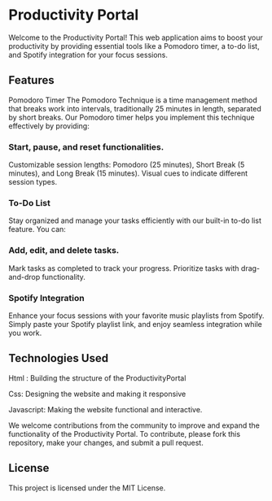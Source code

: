 # Productivity Portal
Welcome to the Productivity Portal! This web application aims to boost your productivity by providing essential tools like a Pomodoro timer, a to-do list, and Spotify integration for your focus sessions.

## Features
Pomodoro Timer
The Pomodoro Technique is a time management method that breaks work into intervals, traditionally 25 minutes in length, separated by short breaks. Our Pomodoro timer helps you implement this technique effectively by providing:

### Start, pause, and reset functionalities.
Customizable session lengths: Pomodoro (25 minutes), Short Break (5 minutes), and Long Break (15 minutes).
Visual cues to indicate different session types.

### To-Do List
Stay organized and manage your tasks efficiently with our built-in to-do list feature. You can:

### Add, edit, and delete tasks.
Mark tasks as completed to track your progress.
Prioritize tasks with drag-and-drop functionality.
### Spotify Integration
Enhance your focus sessions with your favorite music playlists from Spotify. Simply paste your Spotify playlist link, and enjoy seamless integration while you work.
## Technologies Used
Html : Building the structure of the ProductivityPortal

Css: Designing the website and making it responsive

Javascript: Making the website functional and interactive.

We welcome contributions from the community to improve and expand the functionality of the Productivity Portal. To contribute, please fork this repository, make your changes, and submit a pull request.

## License
This project is licensed under the MIT License.

